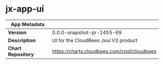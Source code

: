 # jx-app-ui

|App Metadata||
|---|---|
| **Version** | 0.0.0-snapshot-pr-1455-69 |
| **Description** | UI for the CloudBees Jxui V3 product |
| **Chart Repository** | https://charts.cloudbees.com/cjxd/cloudbees |

